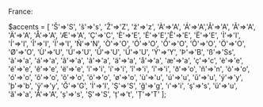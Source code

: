 France:

$accents = [
    'Š'=>'S', 'š'=>'s', 'Ž'=>'Z', 'ž'=>'z', 'À'=>'A', 'Á'=>'A','Â'=>'A', 'Ã'=>'A',
    'Ä'=>'A', 'Å'=>'A', 'Æ'=>'A', 'Ç'=>'C', 'È'=>'E', 'É'=>'E','Ê'=>'E', 'Ë'=>'E',
    'Ì'=>'I', 'Í'=>'I', 'Î'=>'I', 'Ï'=>'I', 'Ñ'=>'N', 'Ò'=>'O', 'Ó'=>'O', 'Ô'=>'O',
    'Õ'=>'O', 'Ö'=>'O', 'Ø'=>'O', 'Ù'=>'U', 'Ú'=>'U', 'Û'=>'U', 'Ü'=>'U', 'Ý'=>'Y',
    'Þ'=>'B', 'ß'=>'Ss', 'à'=>'a', 'á'=>'a', 'â'=>'a', 'ã'=>'a', 'ä'=>'a', 'å'=>'a',
    'æ'=>'a', 'ç'=>'c', 'è'=>'e', 'é'=>'e', 'ê'=>'e', 'ë'=>'e', 'ì'=>'i', 'í'=>'i',
    'î'=>'i', 'ï'=>'i', 'ð'=>'o', 'ñ'=>'n', 'ò'=>'o', 'ó'=>'o', 'ô'=>'o', 'õ'=>'o',
    'ö'=>'o', 'ø'=>'o', 'ù'=>'u', 'ú'=>'u', 'û'=>'u', 'ý'=>'y', 'þ'=>'b', 'ÿ'=>'y',
    'Ğ'=>'G', 'İ'=>'I', 'Ş'=>'S', 'ğ'=>'g', 'ı'=>'i', 'ş'=>'s', 'ü'=>'u', 'ă'=>'a',
    'Ă'=>'A', 'ș'=>'s', 'Ș'=>'S', 'ț'=>'t', 'Ț'=>'T'
];